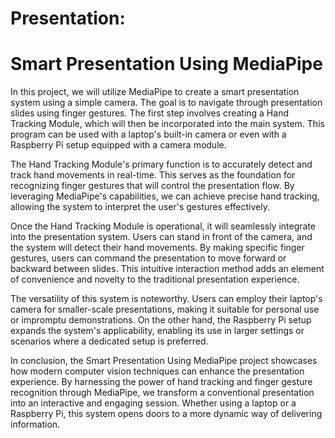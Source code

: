 # Presentation:
# Smart Presentation Using MediaPipe

In this project, we will utilize MediaPipe to create a smart presentation system using a simple camera. 
The goal is to navigate through presentation slides using finger gestures. The first step involves creating a Hand Tracking Module, which will then be incorporated into the main system.
This program can be used with a laptop's built-in camera or even with a Raspberry Pi setup equipped with a camera module.

The Hand Tracking Module's primary function is to accurately detect and track hand movements in real-time. 
This serves as the foundation for recognizing finger gestures that will control the presentation flow. 
By leveraging MediaPipe's capabilities, we can achieve precise hand tracking, allowing the system to interpret the user's gestures effectively.

Once the Hand Tracking Module is operational, it will seamlessly integrate into the presentation system. 
Users can stand in front of the camera, and the system will detect their hand movements. By making specific finger gestures, users can command the presentation to move forward or backward between slides. 
This intuitive interaction method adds an element of convenience and novelty to the traditional presentation experience.

The versatility of this system is noteworthy. Users can employ their laptop's camera for smaller-scale presentations, making it suitable for personal use or impromptu demonstrations. 
On the other hand, the Raspberry Pi setup expands the system's applicability, enabling its use in larger settings or scenarios where a dedicated setup is preferred.

In conclusion, the Smart Presentation Using MediaPipe project showcases how modern computer vision techniques can enhance the presentation experience. 
By harnessing the power of hand tracking and finger gesture recognition through MediaPipe, we transform a conventional presentation into an interactive and engaging session. 
Whether using a laptop or a Raspberry Pi, this system opens doors to a more dynamic way of delivering information.
